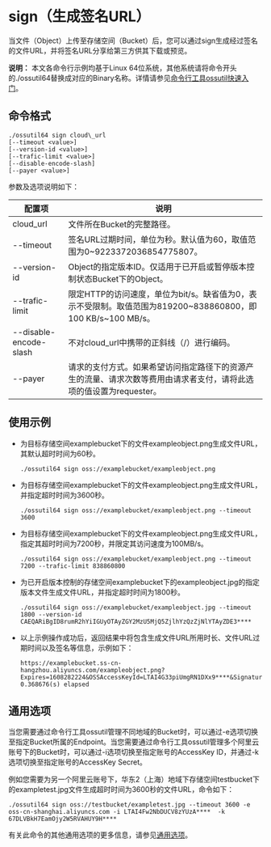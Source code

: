 # sign（生成签名URL）

当文件（Object）上传至存储空间（Bucket）后，您可以通过sign生成经过签名的文件URL，并将签名URL分享给第三方供其下载或预览。

**说明：** 本文各命令行示例均基于Linux 64位系统，其他系统请将命令开头的./ossutil64替换成对应的Binary名称。详情请参见[命令行工具ossutil快速入门](/cn.zh-CN/快速入门/命令行工具ossutil快速入门.md)。

## 命令格式

```
./ossutil64 sign cloud\_url
[--timeout <value>] 
[--version-id <value>] 
[--trafic-limit <value>] 
[--disable-encode-slash] 
[--payer <value>]
```

参数及选项说明如下：

|配置项|说明|
|---|--|
|cloud\_url|文件所在Bucket的完整路径。|
|--timeout|签名URL过期时间，单位为秒。默认值为60，取值范围为0~9223372036854775807。|
|--version-id|Object的指定版本ID。仅适用于已开启或暂停版本控制状态Bucket下的Object。|
|--trafic-limit|限定HTTP的访问速度，单位为bit/s。缺省值为0，表示不受限制。取值范围为819200~838860800，即100 KB/s~100 MB/s。|
|--disable-encode-slash|不对cloud\_url中携带的正斜线（/）进行编码。|
|--payer|请求的支付方式。如果希望访问指定路径下的资源产生的流量、请求次数等费用由请求者支付，请将此选项的值设置为requester。|

## 使用示例

-   为目标存储空间examplebucket下的文件exampleobject.png生成文件URL，其默认超时时间为60秒。

    ```
    ./ossutil64 sign oss://examplebucket/exampleobject.png
    ```

-   为目标存储空间examplebucket下的文件exampleobject.png生成文件URL，并指定超时时间为3600秒。

    ```
    ./ossutil64 sign oss://examplebucket/exampleobject.png --timeout 3600
    ```

-   为目标存储空间examplebucket下的文件exampleobject.png生成文件URL，指定其超时时间为7200秒，并限定其访问速度为100MB/s。

    ```
    ./ossutil64 sign oss://examplebucket/exampleobject.png --timeout 7200 --trafic-limit 838860800
    ```

-   为已开启版本控制的存储空间examplebucket下的exampleobject.jpg的指定版本文件生成文件URL，并指定超时时间为1800秒。

    ```
    ./ossutil64 sign oss://examplebucket/exampleobject.jpg --timeout 1800 --version-id  CAEQARiBgID8rumR2hYiIGUyOTAyZGY2MzU5MjQ5ZjlhYzQzZjNlYTAyZDE3****
    ```

-   以上示例操作成功后，返回结果中将包含生成文件URL所用时长、文件URL过期时间以及签名等信息，示例如下：

    ```
    https://examplebucket.ss-cn-hangzhou.aliyuncs.com/exampleobject.png?Expires=1608282224&OSSAccessKeyId=LTAI4G33piUmgRN1DXx9****&Signature=jo4%2FGykfuc1A4fvyvKRpRyymYH****
    0.368676(s) elapsed
    ```


## 通用选项

当您需要通过命令行工具ossutil管理不同地域的Bucket时，可以通过-e选项切换至指定Bucket所属的Endpoint。当您需要通过命令行工具ossutil管理多个阿里云账号下的Bucket时，可以通过-i选项切换至指定账号的AccessKey ID，并通过-k选项切换至指定账号的AccessKey Secret。

例如您需要为另一个阿里云账号下，华东2（上海）地域下存储空间testbucket下的exampletest.jpg文件生成超时时间为3600秒的文件URL，命令如下：

```
./ossutil64 sign oss://testbucket/exampletest.jpg --timeout 3600 -e oss-cn-shanghai.aliyuncs.com -i LTAI4Fw2NbDUCV8zYUzA****  -k 67DLVBkH7EamOjy2W5RVAHUY9H****
```

有关此命令的其他通用选项的更多信息，请参见[通用选项](/cn.zh-CN/常用工具/命令行工具ossutil/查看选项.md)。

